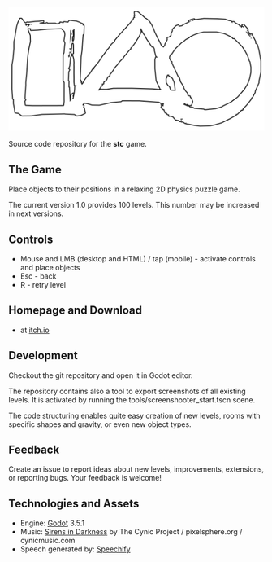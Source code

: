 ![stc](assets/img/logo.svg)

Source code repository for the **stc** game.

## The Game

Place objects to their positions in a relaxing 2D physics puzzle game.

The current version 1.0 provides 100 levels. This number may be increased in next versions.

## Controls

* Mouse and LMB (desktop and HTML) / tap (mobile) - activate controls and place objects
* Esc - back
* R - retry level

## Homepage and Download

* at [itch.io](https://rado1.itch.io/stc)

## Development

Checkout the git repository and open it in Godot editor.

The repository contains also a tool to export screenshots of all existing levels. It is activated by running the tools/screenshooter_start.tscn scene.

The code structuring enables quite easy creation of new levels, rooms with specific shapes and gravity, or even new object types.

## Feedback

Create an issue to report ideas about new levels, improvements, extensions, or reporting bugs. Your feedback is welcome!

## Technologies and Assets

* Engine: [Godot](https://godotengine.org/) 3.5.1
* Music: [Sirens in Darkness](https://opengameart.org/content/sirens-in-darkness) by The Cynic Project / pixelsphere.org / cynicmusic.com
* Speech generated by: [Speechify](https://speechify.com/)
